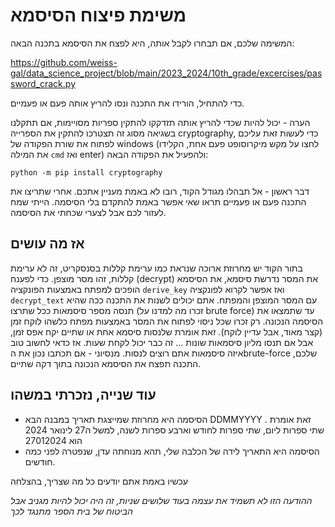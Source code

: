 # משימת פיצוח הסיסמא

המשימה שלכם, אם תבחרו לקבל אותה, היא לפצח את הסיסמא בתכנה הבאה:

https://github.com/weiss-gal/data_science_project/blob/main/2023_2024/10th_grade/excercises/password_crack.py

כדי להתחיל, הורידו את התכנה ונסו להריץ אותה פעם או פעמיים.

הערה - יכול להיות שכדי להריץ אותה תזדקקו להתקין ספריות מסויימות, אם תתקלנו בשגיאה מסוג זה תצטרכו להתקין את הספרייה cryptography, כדי לעשות זאת עליכם לפתוח את שורת הפקודה של windows (לחצו על מקש מיקרוסופט פעם אחת, הקלידו את המילה `cmd` ואז enter) ולהפעיל את הפקודה הבאה:

`python -m pip install cryptography`

דבר ראשון - אל תבהלו מגודל הקוד, רובו לא באמת מעניין אתכם.
אחרי שתריצו את התכנה פעם או פעמיים תראו שאי אפשר באמת להתקדם בלי הסיסמה. הייתי שמח לעזור לכם אבל לצערי שכחתי את הסיסמה. 

## אז מה עושים
בתור הקוד יש מחרוזת ארוכה שנראת כמו ערימת קללות בסנסקריט, זה לא ערימת קללות, זהו מסר מוצפן. כדי לפענח (decrypt) את המסר נדרשת סיסמא, את הסיסמא הופכים למפתח באמצעות הפונקציה `derive_key` ואז אפשר לקרוא לפונקציה `decrypt_text` עם המסר המוצפן והמפתח. 
אתם יכולים לשנות את התכנה ככה שהיא תנסה מספר סיסמאות ככל שתרצו (זכרו מה למדנו על brute force) עד שתמצאו את הסיסמה הנכונה. רק זכרו שכל ניסוי לפתוח את המסר באמצעות מפתח כלשהו לוקח זמן (קצר מאוד, אבל עדיין לוקח). זאת אומרת שלנסות סיסמא אחת או שתיים יקח אפס זמן, אבל אם תנסו מליון סיסמאות שונות ... זה כבר יכול לקחת שעות. אז כדאי לחשוב טוב איזה סיסמאות אתם רוצים לנסות. מנסיוני - אם תכתבו נכון את הbrute-force שלכם, התכנה תפצח את הסיסמא הנכונה בתוך דקה שתיים.

## עוד שנייה, נזכרתי במשהו

- הסיסמה היא מחרוזת שמייצגת תאריך במבנה הבא DDMMYYYY . זאת אומרת שתי ספרות ליום, שתי ספרות לחודש וארבע ספרות לשנה, למשל ה27 לינואר 2024 הוא 27012024
- הסיסמה היא התאריך לידה של הכלבה שלי, תהא מנוחתה עדן, שנפטרה לפני כמה חודשים.

עכשיו באמת אתם יודעים כל מה שצריך, בהצלחה 

_ההודעה הזו לא תשמיד את עצמה בעוד שלושים שניות, זה היה יכול להיות מגניב אבל הביטוח של בית הספר מתנגד לכך_
